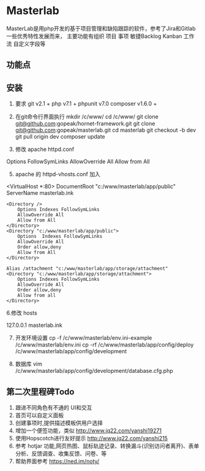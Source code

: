 # Masterlab

MasterLab是用php开发的基于项目管理和缺陷跟踪的软件，参考了Jira和Gitlab一些优秀特性发展而来，
主要功能有组织 项目 事项 敏捷Backlog Kanban 工作流 自定义字段等

## 功能点
 
 
## 安装 
1. 要求
git v2.1 +
php v7.1 +
phpunit v7.0
composer v1.6.0 +



3. 在git命令行界面执行
mkdir /c/www/
cd /c/www/
git clone git@github.com:gopeak/hornet-framework.git
git clone git@github.com:gopeak/masterlab.git
cd masterlab
git checkout -b dev
git pull origin dev
composer update

4. 修改 apache  httpd.conf

<Directory />
    Options FollowSymLinks
    AllowOverride All      
    Allow from All  
</Directory>

5. apache 的 httpd-vhosts.conf 加入

<VirtualHost *:80>
    DocumentRoot "c:/www/masterlab/app/public"
    ServerName  masterlab.ink  

    <Directory />    
        Options Indexes FollowSymLinks
        AllowOverride All      
        Allow from All     
    </Directory>    
    <Directory "c:/www/masterlab/app/public">    
        Options  Indexes FollowSymLinks    
        AllowOverride All    
        Order allow,deny    
        Allow from All    
    </Directory>    
	
	Alias /attachment "c:/www/masterlab/app/storage/attachment" 
	<Directory "c:/www/masterlab/app/storage/attachment">
		Options Indexes FollowSymLinks
		AllowOverride All
		Order allow,deny
		Allow from all
	</Directory>  
</VirtualHost>


6.修改 hosts

127.0.0.1 masterlab.ink

7. 开发环境设置
  cp -f /c/www/masterlab/env.ini-example /c/www/masterlab/env.ini
  cp -rf  /c/www/masterlab/app/config/deploy /c/www/masterlab/app/config/development
  
8. 数据库
  vim /c/www/masterlab/app/config/development/database.cfg.php
  








 
## 第二次里程碑Todo

1. 跟进不同角色有不通的 UI和交互
2. 首页可以自定义面板
3. 创建事项时,提供描述模板供用户选择
4. 增加一个便签功能，类似 http://www.jq22.com/yanshi19271
5. 使用Hopscotch进行友好提示 http://www.jq22.com/yanshi215
6. 参考 hotjar 功能,网页热图、鼠标轨迹记录、转换漏斗(识别访问者离开)、表单分析、反馈调查、收集反馈、问卷、等
7. 帮助界面参考 https://ned.im/noty/
